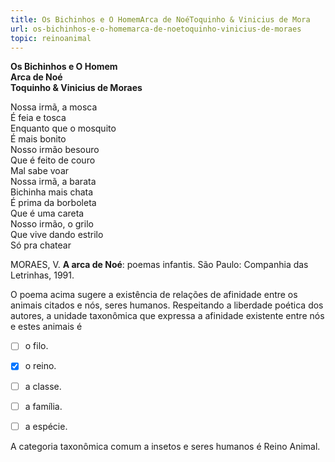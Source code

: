 ```yaml
---
title: Os Bichinhos e O HomemArca de NoéToquinho & Vinicius de Mora
url: os-bichinhos-e-o-homemarca-de-noetoquinho-vinicius-de-moraes
topic: reinoanimal
---
```



**Os Bichinhos e O Homem\
Arca de Noé\
Toquinho & Vinicius de Moraes**

Nossa irmã, a mosca\
É feia e tosca\
Enquanto que o mosquito\
É mais bonito\
Nosso irmão besouro\
Que é feito de couro\
Mal sabe voar\
Nossa irmã, a barata\
Bichinha mais chata\
É prima da borboleta\
Que é uma careta\
Nosso irmão, o grilo\
Que vive dando estrilo\
Só pra chatear

MORAES, V. **A arca de Noé**: poemas infantis. São Paulo: Companhia das Letrinhas, 1991.

O poema acima sugere a existência de relações de afinidade entre os animais citados e nós, seres humanos. Respeitando a liberdade poética dos autores, a unidade taxonômica que expressa a afinidade existente entre nós e estes animais é



- [ ] o filo.
- [x] o reino.
- [ ] a classe.
- [ ] a família.
- [ ] a espécie.


A categoria taxonômica comum a insetos e seres humanos é Reino Animal.
